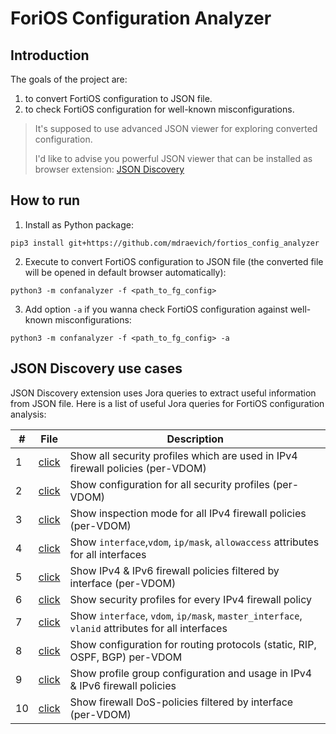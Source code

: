 # ForiOS Configuration Analyzer


## Introduction
The goals of the project are:
1. to convert FortiOS configuration to JSON file.
2. to check FortiOS configuration for well-known misconfigurations.


> It's supposed to use advanced JSON viewer for exploring converted configuration.
> 
> I'd like to advise you powerful JSON viewer that can be installed as browser extension: [JSON Discovery](https://github.com/discoveryjs/browser-extension-json-discovery)


## How to run
1. Install as Python package:
```
pip3 install git+https://github.com/mdraevich/fortios_config_analyzer
```

2. Execute to convert FortiOS configuration to JSON file (the converted file will be opened in default browser automatically):
```
python3 -m confanalyzer -f <path_to_fg_config>
```

3. Add option `-a` if you wanna check FortiOS configuration against well-known misconfigurations:
```
python3 -m confanalyzer -f <path_to_fg_config> -a
```

## JSON Discovery use cases

JSON Discovery extension uses Jora queries to extract useful information from JSON file.
Here is a list of useful Jora queries for FortiOS configuration analysis:


| #   | File        | Description |
| --- | ----------- | ----------- |
| 1   | [click](./examples/1_show_security_profiles_which_are_used_in_ipv4_firewall_policies.md)   | Show all security profiles which are used in IPv4 firewall policies (per-VDOM)  |
| 2   | [click](./examples/2_show_configuration_of_security_profiles.md)   | Show configuration for all security profiles (per-VDOM)    |
| 3   | [click](./examples/3_show_inspection_mode_for_ipv4_firewall_policies.md)   | Show inspection mode for all IPv4 firewall policies (per-VDOM)    |
| 4   | [click](./examples/4_show_ip_allowaccess_vdom_for_all_interfaces.md)   | Show `interface`,`vdom`, `ip/mask`, `allowaccess` attributes for all interfaces    |
| 5   | [click](./examples/5_show_ipv4_ipv6_firewall_policies_filtered_by_interface.md)   | Show IPv4 & IPv6 firewall policies filtered by interface (per-VDOM)    |
| 6   | [click](./examples/6_show_security_profiles_for_ipv4_firewall_policies.md)   | Show security profiles for every IPv4 firewall policy    |
| 7   | [click](./examples/7_show_ip_vlanid_interface_for_all_interfaces.md)   | Show `interface`, `vdom`, `ip/mask`, `master_interface`, `vlanid` attributes for all interfaces    |
| 8   | [click](./examples/8_show_routing_protocols_static_rip_ospf_bgp.md)   | Show configuration for routing protocols (static, RIP, OSPF, BGP) per-VDOM    |
| 9   | [click](./examples/9_show_profile_group_configuration_for_ipv4_ipv6_policies.md)   | Show profile group configuration and usage in IPv4 & IPv6 firewall policies    |
| 10  | [click](./examples/10_show_firewall_dos_policies_filtered_by_interface.md)   | Show firewall DoS-policies filtered by interface (per-VDOM)    |



